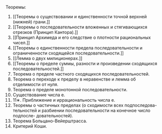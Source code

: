 Теоремы: 
1. [[Теоремы о существовании и единственности точной верхней (нижней) грани.]]
2. [[Теоремы о последовательности вложенных и стягивающихся отрезков (Принцип Кантора).]]
3. [[Принцип Архимеда и его следствие о плотности рациональных чисел.]]
4. [[Теоремы о единственности предела последовательности и ограниченности сходящейся последовательности.]]
5. [[Лемма о двух милиционерах.]]
6. [[Теоремы о пределе суммы, разности и произведении сходящихся последовательностей.]]
7. Теорема о пределе частного сходящихся последовательностей.
8. Теорема о переходе к пределу в неравенстве и лемма об отделимости от нуля.
9. Теорема о пределе монотонной последовательности.
10. Существование числа e.
11. 11∗. Приближение и иррациональность числа e.
12. Теоремы о частичных пределах (о сходимости всех подпоследова- тельностей и разбиении последовательности на конечное число подпосле- довательностей).
13. Теорема Больцано-Вейерштрасса.
14. Критерий Коши.